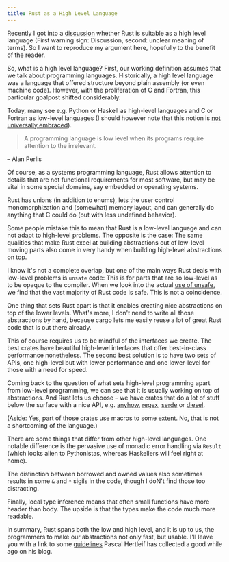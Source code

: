 ```yaml
---
title: Rust as a High Level Language
---
```


Recently I got into a [discussion] whether Rust is suitable as a high level
language (First warning sign: Discussion, second: unclear meaning of terms). So
I want to reproduce my argument here, hopefully to the benefit of the reader.

So, what is a high level language? First, our working definition assumes that
we talk about programming languages. Historically, a high level language was a
language that offered structure beyond plain assembly (or even machine code).
However, with the proliferation of C and Fortran, this particular goalpost
shifted considerably.

Today, many see e.g. Python or Haskell as high-level languages and C or Fortran
as low-level languages (I should however note that this notion is 
[not universally embraced]).

> A programming language is low level when its programs require attention to 
> the irrelevant.

– Alan Perlis

Of course, as a systems programming language, Rust allows attention to details
that are not functional requirements for most software, but may be vital in
some special domains, say embedded or operating systems.

Rust has unions (in addition to enums), lets the user control monomorphization
and (somewhat) memory layout, and can generally do anything that C could do
(but with less undefined behavior).

Some people mistake this to mean that Rust is a low-level language and can not
adapt to high-level problems. The opposite is the case: The same qualities that
make Rust excel at building abstractions out of low-level moving parts also
come in very handy when building high-level abstractions on top.

I know it's not a complete overlap, but one of the main ways Rust deals with 
low-level problems is `unsafe` code: This is for parts that are so low-level as
to be opaque to the compiler. When we look into the actual [use of unsafe], we
find that the vast majority of Rust code is safe. This is not a coincidence.

One thing that sets Rust apart is that it enables creating nice abstractions on 
top of the lower levels. What's more, I don't need to write all those 
abstractions by hand, because cargo lets me easily reuse a lot of great Rust 
code that is out there already.

This of course requires us to be mindful of the interfaces we create. The best 
crates have beautiful high-level interfaces that offer best-in-class 
performance nonetheless. The second best solution is to have two sets of APIs, 
one high-level but with lower performance and one lower-level for those with a 
need for speed.

Coming back to the question of what sets high-level programming apart from 
low-level programming, we can see that it is usually working on top of 
abstractions. And Rust lets us choose – we have crates that do a lot of stuff 
below the surface with a nice API, e.g. [anyhow], [regex], [serde] or [diesel].

(Aside: Yes, part of those crates use macros to some extent. No, that is not a 
shortcoming of the language.)

There are some things that differ from other high-level languages. One notable
difference is the pervasive use of monadic error handling via `Result` (which
looks alien to Pythonistas, whereas Haskellers will feel right at home).

The distinction between borrowed and owned values also sometimes results in
some `&` and `*` sigils in the code, though I doN't find those too distracting.

Finally, local type inference means that often small functions have more header 
than body. The upside is that the types make the code much more readable.

In summary, Rust spans both the low and high level, and it is up to us, the 
programmers to make our abstractions not only fast, but usable. I'll leave you 
with a link to some [guidelines] Pascal Hertleif has collected a good while 
ago on his blog.

[discussion]: https://twitter.com/jdegoes/status/1265764773309886465
[not universally embraced]: https://queue.acm.org/detail.cfm?id=3212479 "C is not a low level language"
[use of unsafe]: https://www.reddit.com/r/rust/comments/g0wu9b/percentage_of_unsafe_code_per_crate_for/
[anyhow]: https://docs.rs/anyhow
[regex]: https://docs.rs/regex
[serde]: https://docs.rs/serde
[diesel]: https://diesel.rs
[guidelines]: https://deterministic.space/elegant-apis-in-rust.html
